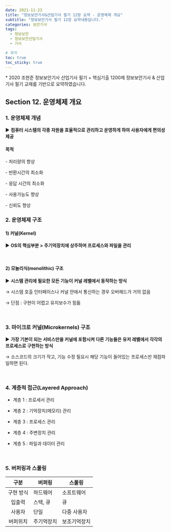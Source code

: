 ```yaml
---
date: 2021-11-23
title: "정보보안기사&산업기사 필기 12장 요약 - 운영체제 개요"
subtitle: "정보보안기사 필기 12장 요약내용입니다."
categories: 보안기사
tags:
  - 정보보안
  - 정보보안산업기사
  - 기사

# 목차
toc: true  
toc_sticky: true 
---
```



\* 2020 조현준 정보보안기사 산업기사 필기 + 핵심기출 1200제 정보보안기사 & 산업기사 필기 교재를 기반으로 요약하였습니다.


## Section 12. 운영체제 개요

### 1. 운영체제 개념

▶ **컴퓨터 시스템의 각종 자원을 효율적으로 관리하고 운영하게 하여 사용자에게 편의성 제공**

#### 목적

\- 처리량의 향상

\- 반환시간의 최소화 

\- 응답 시간의 최소화 

\- 사용가능도 향상

\- 신뢰도 향상 
 
### 2. 운영체제 구조

#### 1) 커널(Kernel)

▶ **OS의 핵심부분 > 주기억장치에 상주하며 프로세스와 파일을 관리**

​<br>

#### 2) 모놀리식(monolithic) 구조

▶ **시스템 관리에 필요한 모든 기능이 커널 레벨에서 동작하는 방식**

→ 시스템 호출 인터페이스나 커널 안에서 통신하는 경우 오버헤드가 거의 없음

→ 단점 : 구현이 어렵고 유지보수가 힘듦

​

### 3. 마이크로 커널(Microkernels) 구조

▶ **가장 기본이 되는 서비스만을 커널에 포함시켜 다른 기능들은 유저 레벨에서 각각의 프로세스로 구현하는 방식**

→ 소스코드의 크기가 작고, 기능 수정 필요시 해당 기능이 들어있는 프로세스만 재컴파일하면 된다. 

​

### 4. 계층적 접근(Layered Approach) 

- 계층 1 : 프로세서 관리

- 계층 2 : 기억장치(메모리) 관리 

- 계층 3 : 프로세스 관리 

- 계층 4 : 주변장치 관리

- 계층 5 : 파일과 데이터 관리 

​

### 5. 버퍼링과 스풀링

|**구분**|**버퍼링**|**스풀링**|
|:---:|---|---|
|구현 방식|하드웨어|소프트웨어|
|입출력|스택, 큐|큐|
|사용자|단일|다중 사용자|
|버퍼위치|주기억장치|보조기억장치|













